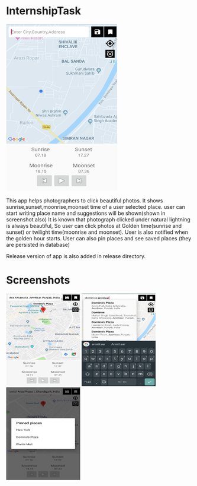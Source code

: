 # InternshipTask

<img src="https://github.com/Ni3verma/InternshipTask/blob/master/ss/curLocation.png" alt="current location" width="300px" height="450px">


This app helps photographers to click beautiful photos. It shows sunrise,sunset,moonrise,moonset time of a user selected place.
user can start writing place name and suggestions will be shown(shown in screenshot also)
It is known that photograph clicked under natural lightning is always beautiful, So user can click photos at 
Golden time(sunrise and sunset) or twilight time(moonrise and moonset).
User is also notified when the golden hour starts.
User can also pin places and see saved places (they are persisted in database)

Release version of app is also added in release directory.

# Screenshots
<img src="https://github.com/Ni3verma/InternshipTask/blob/master/ss/marker.jpg" width="200px" height="250px">
<img src="https://github.com/Ni3verma/InternshipTask/blob/master/ss/suggestions.png" width="200px" height="250px">
<img src="https://github.com/Ni3verma/InternshipTask/blob/master/ss/bookmarks.jpg" width="200px" height="250px">

